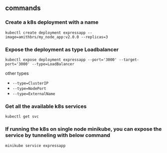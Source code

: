 ## commands

### Create a k8s deployment with a name
`kubectl create deployment expressapp --image=amithbrs/my_node_app:v2.0.0 --replicas=3`

### Expose the deployment as type Loadbalancer
`kubectl expose deployment expressapp --port='3000' --target-port='3000' --type=LoadBalancer`

other types
- `--type=ClusterIP`
- `--type=NodePort`
- `--type=ExternalName`

### Get all the available k8s services
`kubectl get svc`

### If running the k8s on single node minikube, you can expose the service by tunneling with below command
`minikube service expressapp`